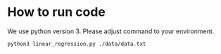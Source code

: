 # How to run code
We use python version 3. Please adjust command to your environment.
```
python3 linear_regression.py ./data/data.txt
```
